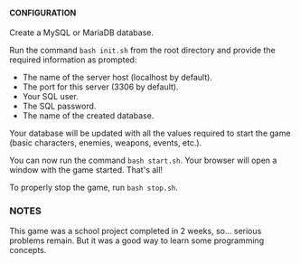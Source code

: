 #### CONFIGURATION
Create a MySQL or MariaDB database.

Run the command `bash init.sh` from the root directory and provide the required information as prompted:
- The name of the server host (localhost by default).
- The port for this server (3306 by default).
- Your SQL user.
- The SQL password.
- The name of the created database.

Your database will be updated with all the values required to start the game (basic characters, enemies, weapons, events, etc.).

You can now run the command `bash start.sh`. Your browser will open a window with the game started. That's all!

To properly stop the game, run `bash stop.sh`.

### NOTES

This game was a school project completed in 2 weeks, so... serious problems remain. But it was a good way to learn some programming concepts.
